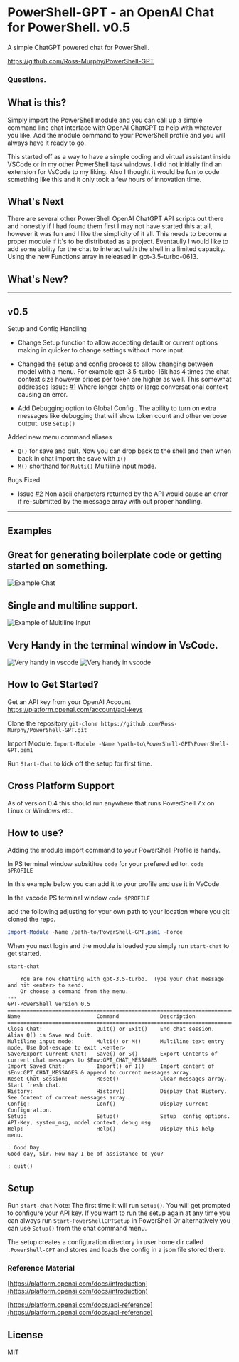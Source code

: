 # PowerShell-GPT - an OpenAI Chat for PowerShell. v0.5
A simple ChatGPT powered chat for PowerShell.

https://github.com/Ross-Murphy/PowerShell-GPT


### Questions.

What is this?
---
Simply import the PowerShell module and you can call up a simple command line chat interface with OpenAI ChatGPT to help with whatever you like. Add the module command to your PowerShell profile and you will always have it ready to go. 

This started off as a way to have a simple coding and virtual assistant inside VSCode or in my other PowerShell task windows. 
I did not initially find an extension for VsCode to my liking. Also I thought it would be fun to code something like this and it only took a few hours of innovation time. 


What's Next
---
There are several other PowerShell OpenAI ChatGPT API scripts out there and honestly if I had found them first I may not have started this at all, however it was fun and I like the simplicity of it all. This needs to become a proper module if it's to be distributed as a project. 
Eventaully I would like to add some ability for the chat to interact with the shell in a limited capacity. Using the new Functions array in released in gpt-3.5-turbo-0613.

What's New?
---
--------------
v0.5
---
Setup and Config Handling
- Change Setup function to allow accepting default or current options making in quicker to change settings without more input.

- Changed the setup and config process to allow changing between model with a menu.
For example gpt-3.5-turbo-16k has 4 times the chat context size however prices per token are higher as well. 
This somewhat addresses Issue: [#1](https://github.com/Ross-Murphy/PowerShell-GPT/issues/1) Where longer chats or large conversational context causing an error. 

- Add Debugging option to Global Config . The ability to turn on extra messages like debugging that will show token count and other verbose output. use `Setup()`

Added new menu command aliases
- `Q()` for save and quit. Now you can drop back to the shell and then when back in chat import the save with `I()`
- `M()` shorthand for `Multi()` Multiline input mode.

Bugs Fixed

- Issue [#2](https://github.com/Ross-Murphy/PowerShell-GPT/issues/2)
 Non ascii characters returned by the API would cause an error if re-submitted by the message array with out proper handling.


--------------

## Examples
Great for generating boilerplate code or getting started on something.
---
![Example Chat ](images/Example1.PNG)

Single and multiline support.
---
![Example of Multiline Input](images/ExampleMulti.PNG)

Very Handy in the terminal window in VsCode.
---
![Very handy in vscode](images/vscode2.PNG)
![Very handy in vscode](images/vscode.PNG)


How to Get Started?
---
Get an API key from your OpenAI Account https://platform.openai.com/account/api-keys

Clone the repository 
`git-clone https://github.com/Ross-Murphy/PowerShell-GPT.git`

Import Module.
`Import-Module -Name \path-to\PowerShell-GPT\PowerShell-GPT.psm1`

Run `Start-Chat` to kick off the setup for first time.

Cross Platform Support
---
As of version 0.4 this should run anywhere that runs PowerShell 7.x on Linux or Windows etc.

How to use?
---
Adding the module import command to your PowerShell Profile is handy.

In PS terminal window subsititue `code` for your prefered editor.
`code $PROFILE`

In this example below you can add it to your profile and use it in VsCode

In the vscode PS terminal window 
`code $PROFILE`

add the following adjusting for your own path to your location where you git cloned the repo.
```powershell
Import-Module -Name /path-to/PowerShell-GPT.psm1 -Force
```

When you next login and the module is loaded you simply run `start-chat` to get started.


```
start-chat

    You are now chatting with gpt-3.5-turbo.  Type your chat message and hit <enter> to send.
    Or choose a command from the menu.
---
GPT-PowerShell Version 0.5
==================================================================================
Name                        Command             Description
==================================================================================
Close Chat:                 Quit() or Exit()    End chat session. Alias Q() is Save and Quit.
Multiline input mode:       Multi() or M()      Multiline text entry mode, Use Dot-escape to exit .<enter>
Save/Export Current Chat:   Save() or S()       Export Contents of current chat messages to $Env:GPT_CHAT_MESSAGES
Import Saved Chat:          Import() or I()     Import content of $Env:GPT_CHAT_MESSAGES & append to current messages array.
Reset Chat Session:         Reset()             Clear messages array. Start fresh chat.
History:                    History()           Display Chat History. See Content of current messages array.
Config:                     Conf()              Display Current Configuration.
Setup:                      Setup()             Setup  config options. API-Key, system_msg, model context, debug msg
Help:                       Help()              Display this help menu.

: Good Day.         
Good day, Sir. How may I be of assistance to you?

: quit()
```

Setup
---
Run `start-chat` Note: The first time it will run `Setup()`. You will get prompted to configure your API key. 
If you want to run the setup again at any time you can always run  `Start-PowerShellGPTSetup` in PowerShell
Or alternatively you can use `Setup()` from the chat command menu.

The setup creates a configuration directory in user home dir called `.PowerShell-GPT` and stores and loads the config in a json file stored there.

### Reference Material
[https://platform.openai.com/docs/introduction](https://platform.openai.com/docs/introduction)

[https://platform.openai.com/docs/api-reference](https://platform.openai.com/docs/api-reference)

License
---
MIT